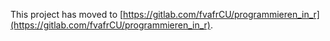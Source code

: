 This project has moved to [https://gitlab.com/fvafrCU/programmieren_in_r](https://gitlab.com/fvafrCU/programmieren_in_r).
